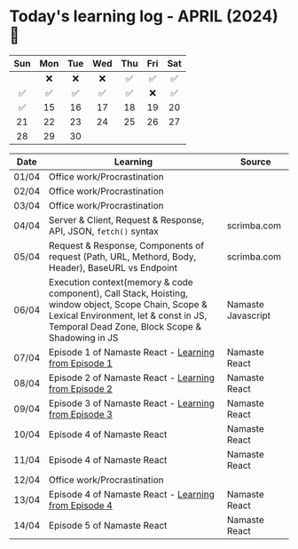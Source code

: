 # Today's learning log - APRIL (2024) 📆

|	Sun	|	Mon	|	Tue	|	Wed	|	Thu	|	Fri	|	Sat	|
| :---: | :---: | :---: | :---: | :---: | :---: | :---: |
|		|	❌ | ❌ | ❌ |	✅ | ✅ | ✅ |
| ✅ | ✅ | ✅ | ✅ | ✅ | ❌ |	✅ |
|	✅ |	15	|	16	|	17	|	18	|	19	|	20	|
|	21	|	22	|	23	|	24	|	25	|	26	|	27	|
|	28	|	29	|	30	|		|		|		|		|

| Date | Learning | Source |
|------|----------|--------|
| 01/04 | Office work/Procrastination |  |
| 02/04 | Office work/Procrastination |  |
| 03/04 | Office work/Procrastination |  |
| 04/04 | Server & Client, Request & Response, API, JSON, `fetch()` syntax | scrimba.com |
| 05/04 | Request & Response, Components of request (Path, URL, Methord, Body, Header), BaseURL vs Endpoint | scrimba.com |
| 06/04 | Execution context(memory & code component), Call Stack, Hoisting, window object, Scope Chain, Scope & Lexical Environment, let & const in JS, Temporal Dead Zone, Block Scope & Shadowing in JS | Namaste Javascript |
| 07/04 | Episode 1 of Namaste React - [Learning from Episode 1](https://github.com/amit2197kumar/react101/blob/episode1/README.md) | Namaste React |
| 08/04 | Episode 2 of Namaste React - [Learning from Episode 2](https://github.com/amit2197kumar/react101/blob/episode2/README.md) | Namaste React |
| 09/04 | Episode 3 of Namaste React - [Learning from Episode 3](https://github.com/amit2197kumar/react101/blob/episode3/README.md) | Namaste React |
| 10/04 | Episode 4 of  Namaste React | Namaste React |
| 11/04 | Episode 4 of  Namaste React | Namaste React |
| 12/04 | Office work/Procrastination | |
| 13/04 | Episode 4 of  Namaste React - [Learning from Episode 4](https://github.com/amit2197kumar/react101/blob/episode4/README.md)| Namaste React |
| 14/04 | Episode 5 of  Namaste React | Namaste React |
